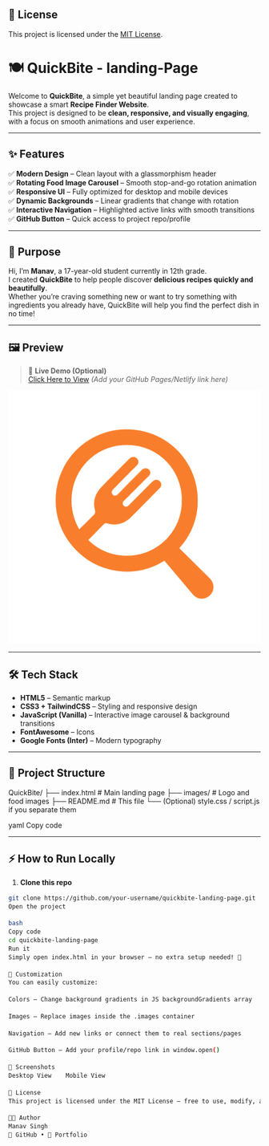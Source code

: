 ## 📜 License

This project is licensed under the [MIT License](LICENSE).




# 🍽️ QuickBite - landing-Page  

Welcome to **QuickBite**, a simple yet beautiful landing page created to showcase a smart **Recipe Finder Website**.  
This project is designed to be **clean, responsive, and visually engaging**, with a focus on smooth animations and user experience.

---

## ✨ Features  

✅ **Modern Design** – Clean layout with a glassmorphism header  
✅ **Rotating Food Image Carousel** – Smooth stop-and-go rotation animation  
✅ **Responsive UI** – Fully optimized for desktop and mobile devices  
✅ **Dynamic Backgrounds** – Linear gradients that change with rotation  
✅ **Interactive Navigation** – Highlighted active links with smooth transitions  
✅ **GitHub Button** – Quick access to project repo/profile  

---

## 🎯 Purpose  

Hi, I’m **Manav**, a 17-year-old student currently in 12th grade.  
I created **QuickBite** to help people discover **delicious recipes quickly and beautifully**.  
Whether you’re craving something new or want to try something with ingredients you already have, QuickBite will help you find the perfect dish in no time!  

---

## 🖼️ Preview  

> 🚀 **Live Demo (Optional)**  
> [Click Here to View](https://manav-0n-site.github.io/QuickBite/) *(Add your GitHub Pages/Netlify link here)*  

![QuickBite Screenshot](images/logo.png)

---

## 🛠️ Tech Stack  

- **HTML5** – Semantic markup  
- **CSS3 + TailwindCSS** – Styling and responsive design  
- **JavaScript (Vanilla)** – Interactive image carousel & background transitions  
- **FontAwesome** – Icons  
- **Google Fonts (Inter)** – Modern typography  

---

## 📂 Project Structure  

QuickBite/
├── index.html # Main landing page
├── images/ # Logo and food images
├── README.md # This file
└── (Optional) style.css / script.js if you separate them

yaml
Copy code

---

## ⚡ How to Run Locally  

1. **Clone this repo**  
```bash
git clone https://github.com/your-username/quickbite-landing-page.git
Open the project

bash
Copy code
cd quickbite-landing-page
Run it
Simply open index.html in your browser – no extra setup needed! 🎉

🎨 Customization
You can easily customize:

Colors – Change background gradients in JS backgroundGradients array

Images – Replace images inside the .images container

Navigation – Add new links or connect them to real sections/pages

GitHub Button – Add your profile/repo link in window.open()

📸 Screenshots
Desktop View	Mobile View

📜 License
This project is licensed under the MIT License – free to use, modify, and share.

👨‍💻 Author
Manav Singh
🔗 GitHub • 💼 Portfolio
